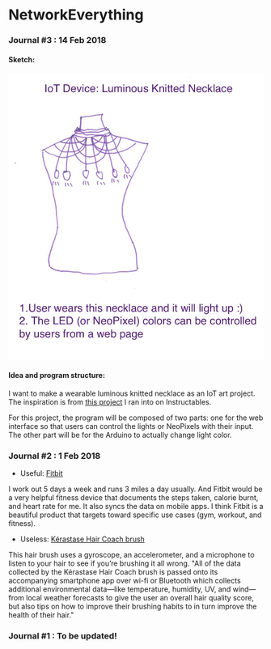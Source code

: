 # NetworkEverything

### Journal #3 : 14 Feb 2018

#### Sketch:

![image of sketch](https://github.com/mingwho/NetworkEverything/blob/master/IoT-necklace.jpg?raw=true)

#### Idea and program structure:
I want to make a wearable luminous knitted necklace as an IoT art project. The inspiration is from [this project](http://www.instructables.com/id/Arty-IoT-/) I ran into on Instructables.

For this project, the program will be composed of two parts: one for the web interface so that users can control the lights or NeoPixels with their input. The other part will be for the Arduino to actually change light color.


### Journal #2 : 1 Feb 2018
- Useful: <a href = "https://www.fitbit.com/home">Fitbit</a>

I work out 5 days a week and runs 3 miles a day usually. And Fitbit would be a very helpful fitness device that documents the steps taken, calorie burnt, and heart rate for me. It also syncs the data on mobile apps. I think Fitbit is a beautiful product that targets toward specific use cases (gym, workout, and fitness).

- Useless: <a href = "http://www.loreal.com/media/press-releases/2017/jan/kerastase-and-withings-unveil-worlds-first-smart-hairbrush-at-ces-2017">Kérastase Hair Coach brush</a>

This hair brush uses a gyroscope, an accelerometer, and a microphone to listen to your hair to see if you’re brushing it all wrong.
"All of the data collected by the Kérastase Hair Coach brush is passed onto its accompanying smartphone app over wi-fi or Bluetooth which collects additional environmental data—like temperature, humidity, UV, and wind—from local weather forecasts to give the user an overall hair quality score, but also tips on how to improve their brushing habits to in turn improve the health of their hair."

### Journal #1 : To be updated!
